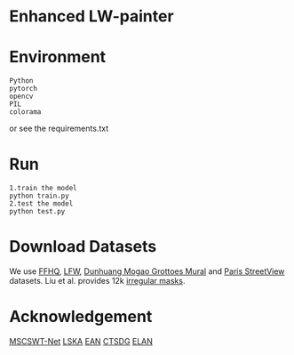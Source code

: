 # Enhanced LW-painter

# Environment
    Python
    pytorch
    opencv
    PIL
    colorama
or see the requirements.txt


# Run
    1.train the model
    python train.py
    2.test the model
    python test.py

# Download Datasets
We use [FFHQ](https://github.com/NVlabs/ffhq-dataset), [LFW](http://vis-www.cs.umass.edu/lfw/index.html), [Dunhuang Mogao Grottoes Mural](https://github.com/qinnzou/mural-image-inpainting) and [Paris StreetView](https://github.com/pathak22/context-encoder) datasets. Liu et al. provides 12k [irregular masks](https://nv-adlr.github.io/publication/partialconv-inpainting).

# Acknowledgement
[MSCSWT-Net](https://github.com/bobo0303/MSCSWT-Net)
[LSKA](https://github.com/StevenLauHKHK/Large-Separable-Kernel-Attention)
[EAN](https://github.com/Lihahaah/EAN)
[CTSDG](https://github.com/Xiefan-Guo/CTSDG)
[ELAN](https://github.com/xindongzhang/ELAN)


